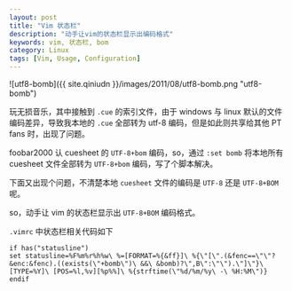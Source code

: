 ```yaml
---
layout: post
title: "Vim 状态栏"
description: "动手让vim的状态栏显示出编码格式"
keywords: vim, 状态栏, bom
category: Linux
tags: [Vim, Usage, Configuration]
---
```


![utf8-bomb]({{ site.qiniudn }}/images/2011/08/utf8-bomb.png "utf8-bomb")

玩无损音乐，其中接触到 `.cue` 的索引文件，由于 windows 与 linux 默认的文件编码差异，导致我本地的 `.cue` 全部转为 utf-8 编码，但是如此则共享给其他 PT fans 时，出现了问题。

<!-- more -->
foobar2000 认 cuesheet 的 `UTF-8+bom` 编码，so，通过 `:set bomb` 将本地所有 cuesheet 文件全部转为 `UTF-8+bom` 编码，写了个脚本解决。

下面又出现个问题，不清楚本地 `cuesheet` 文件的编码是 `UTF-8` 还是 `UTF-8+BOM` 呢。

so，动手让 vim 的状态栏显示出 `UTF-8+BOM` 编码格式。

`.vimrc` 中状态栏相关代码如下

```vim
if has("statusline")
set statusline=%F%m%r%h%w\ %=[FORMAT=%{&ff}]\ %{\"[\".(&fenc==\"\"?&enc:&fenc).((exists(\"+bomb\")\ &&\ &bomb)?\",B\":\"\").\"]\"}\ [TYPE=%Y]\ [POS=%l,%v][%p%%]\ %{strftime(\"%d/%m/%y\ -\ %H:%M\")}
endif
```
